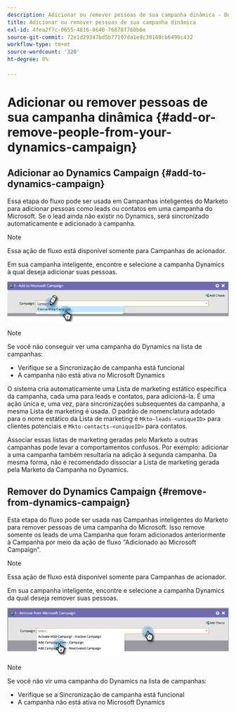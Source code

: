 ```yaml
---
description: Adicionar ou remover pessoas de sua campanha dinâmica - Documentos do Marketo - Documentação do produto
title: Adicionar ou remover pessoas de sua campanha dinâmica
exl-id: 4fea2f7c-0655-4816-8640-76878f760b6e
source-git-commit: 72e1d29347bd5b77107da1e9c30169cb6490c432
workflow-type: tm+mt
source-wordcount: '320'
ht-degree: 0%

---
```


# Adicionar ou remover pessoas de sua campanha dinâmica {#add-or-remove-people-from-your-dynamics-campaign}

## Adicionar ao Dynamics Campaign {#add-to-dynamics-campaign}

Essa etapa do fluxo pode ser usada em Campanhas inteligentes do Marketo para adicionar pessoas como leads ou contatos em uma campanha do Microsoft. Se o lead ainda não existir no Dynamics, será sincronizado automaticamente e adicionado à campanha.

>[!NOTE]
>
>Essa ação de fluxo está disponível somente para Campanhas de acionador.

Em sua campanha inteligente, encontre e selecione a campanha Dynamics à qual deseja adicionar suas pessoas.

![](assets/add-or-remove-people-from-your-dynamics-campaign-1.png)

>[!NOTE]
>
>Se você não conseguir ver uma campanha do Dynamics na lista de campanhas:
>
>* Verifique se a Sincronização de campanha está funcional
>* A campanha não está ativa no Microsoft Dynamics


O sistema cria automaticamente uma Lista de marketing estático específica da campanha, cada uma para leads e contatos, para adicioná-la. É uma ação única e, uma vez, para sincronizações subsequentes da campanha, a mesma Lista de marketing é usada. O padrão de nomenclatura adotado para o nome estático da Lista de marketing é `Mkto-leads-<uniqueID>` para clientes potenciais e `Mkto-contacts-<uniqueID>` para contatos.

Associar essas listas de marketing geradas pelo Marketo a outras campanhas pode levar a comportamentos confusos. Por exemplo: adicionar a uma campanha também resultaria na adição à segunda campanha. Da mesma forma, não é recomendado dissociar a Lista de marketing gerada pela Marketo da Campanha no Dynamics.

## Remover do Dynamics Campaign {#remove-from-dynamics-campaign}

Esta etapa do fluxo pode ser usada nas Campanhas inteligentes do Marketo para remover pessoas de uma campanha do Microsoft. Isso remove somente os leads de uma Campanha que foram adicionados anteriormente à Campanha por meio da ação de fluxo &quot;Adicionado ao Microsoft Campaign&quot;.

>[!NOTE]
>
>Essa ação de fluxo está disponível somente para Campanhas de acionador.

Em sua campanha inteligente, encontre e selecione a campanha Dynamics da qual deseja remover suas pessoas.

![](assets/add-or-remove-people-from-your-dynamics-campaign-2.png)

>[!NOTE]
>
>Se você não vir uma campanha do Dynamics na lista de campanhas:
>
>* Verifique se a Sincronização de campanha está funcional
>* A campanha não está ativa no Microsoft Dynamics

